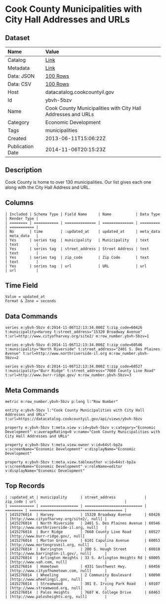 # Cook County Municipalities with City Hall Addresses and URLs

## Dataset

| Name | Value |
| :--- | :---- |
| Catalog | [Link](https://catalog.data.gov/dataset/cook-county-municipalities-with-city-hall-addresses-and-urls-cde94) |
| Metadata | [Link](https://datacatalog.cookcountyil.gov/api/views/ybvh-5bzv) |
| Data: JSON | [100 Rows](https://datacatalog.cookcountyil.gov/api/views/ybvh-5bzv/rows.json?max_rows=100) |
| Data: CSV | [100 Rows](https://datacatalog.cookcountyil.gov/api/views/ybvh-5bzv/rows.csv?max_rows=100) |
| Host | datacatalog.cookcountyil.gov |
| Id | ybvh-5bzv |
| Name | Cook County Municipalities with City Hall Addresses and URLs |
| Category | Economic Development |
| Tags | municipalities |
| Created | 2013-06-11T15:06:22Z |
| Publication Date | 2014-11-06T20:15:23Z |

## Description

Cook County is home to over 130 municipalities. Our list gives each one along with the City Hall Address and URL.

## Columns

```ls
| Included | Schema Type | Field Name     | Name           | Data Type | Render Type |
| ======== | =========== | ============== | ============== | ========= | =========== |
| No       | time        | :updated_at    | updated_at     | meta_data | meta_data   |
| Yes      | series tag  | municipality   | Municipality   | text      | text        |
| Yes      | series tag  | street_address | Street Address | text      | text        |
| Yes      | series tag  | zip_code       | Zip Code       | text      | text        |
| Yes      | series tag  | url            | URL            | url       | url         |
```

## Time Field

```ls
Value = updated_at
Format & Zone = seconds
```

## Data Commands

```ls
series e:ybvh-5bzv d:2014-11-06T12:13:34.000Z t:zip_code=60426 t:municipality=Harvey t:street_address="15320 Broadway Avenue" t:url=http://www.cityofharvey.org/site2/ m:row_number.ybvh-5bzv=1

series e:ybvh-5bzv d:2014-11-06T12:13:34.000Z t:zip_code=60546 t:municipality="North Riverside" t:street_address="2401 S. Des Plaines Avenue" t:url=http://www.northriverside-il.org m:row_number.ybvh-5bzv=2

series e:ybvh-5bzv d:2014-11-06T12:13:34.000Z t:zip_code=60527 t:municipality="Burr Ridge" t:street_address="7660 County Line Road" t:url=http://www.burr-ridge.gov/ m:row_number.ybvh-5bzv=3
```

## Meta Commands

```ls
metric m:row_number.ybvh-5bzv p:long l:"Row Number"

entity e:ybvh-5bzv l:"Cook County Municipalities with City Hall Addresses and URLs" t:url=https://datacatalog.cookcountyil.gov/api/views/ybvh-5bzv

property e:ybvh-5bzv t:meta.view v:id=ybvh-5bzv v:category="Economic Development" v:averageRating=0 v:name="Cook County Municipalities with City Hall Addresses and URLs"

property e:ybvh-5bzv t:meta.view.owner v:id=64st-bp2a v:screenName="Economic Development" v:displayName="Economic Development"

property e:ybvh-5bzv t:meta.view.tableauthor v:id=64st-bp2a v:screenName="Economic Development" v:roleName=editor v:displayName="Economic Development"
```

## Top Records

```ls
| :updated_at | municipality      | street_address             | zip_code | url                                        | 
| =========== | ================= | ========================== | ======== | ========================================== | 
| 1415276014  | Harvey            | 15320 Broadway Avenue      | 60426    | [http://www.cityofharvey.org/site2/, null] | 
| 1415276014  | North Riverside   | 2401 S. Des Plaines Avenue | 60546    | [http://www.northriverside-il.org, null]   | 
| 1415276014  | Burr Ridge        | 7660 County Line Road      | 60527    | [http://www.burr-ridge.gov/, null]         | 
| 1415276014  | Morton Grove      | 6101 Capulina Avenue       | 60053    | [http://www.mortongroveil.org, null]       | 
| 1415276014  | Barrington        | 200 S. Hough Street        | 60010    | [http://www.barrington-il.gov/, null]      | 
| 1415276014  | Arlington Heights | 33 S. Arlington Heights Rd | 60005    | [http://www.vah.com, null]                 | 
| 1415276014  | Hometown          | 4331 Southwest Hwy.        | 60456    | [http://www.cityofhometown.com, null]      | 
| 1415276014  | Wheeling          | 2 Community Boulevard      | 60090    | [http://www.wheelingil.gov, null]          | 
| 1415276014  | Streamwood        | 301 E. Irving Park Road    | 60107    | [http://www.streamwood.org, null]          | 
| 1415276014  | Palos Heights     | 7607 W. College Drive      | 60463    | [http://www.palosheights.org, null]        | 
```
